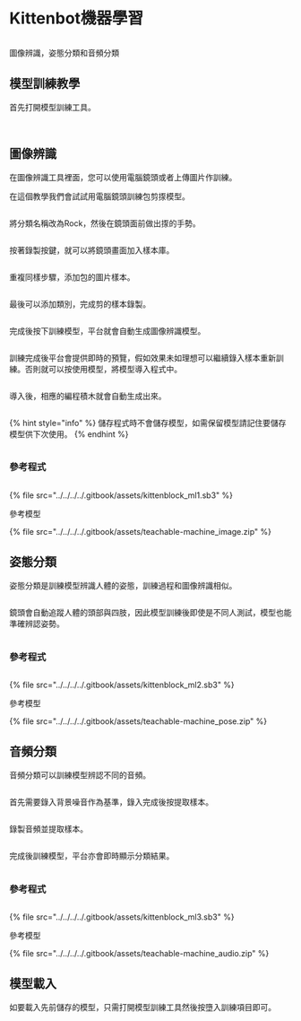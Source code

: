 # Kittenbot機器學習

<figure><img src="../../../../.gitbook/assets/image (1) (1) (1) (1) (1) (1) (1) (1) (1) (1) (1) (1) (1) (1) (1) (1) (1).png" alt=""><figcaption></figcaption></figure>

圖像辨識，姿態分類和音頻分類

## 模型訓練教學

首先打開模型訓練工具。

<figure><img src="../../../../.gitbook/assets/image (96).png" alt=""><figcaption></figcaption></figure>

<figure><img src="../../../../.gitbook/assets/image (97).png" alt=""><figcaption></figcaption></figure>

## 圖像辨識

在圖像辨識工具裡面，您可以使用電腦鏡頭或者上傳圖片作訓練。

在這個教學我們會試試用電腦鏡頭訓練包剪揼模型。

<figure><img src="../../../../.gitbook/assets/image (98).png" alt=""><figcaption></figcaption></figure>

將分類名稱改為Rock，然後在鏡頭面前做出揼的手勢。

<figure><img src="../../../../.gitbook/assets/image (99).png" alt=""><figcaption></figcaption></figure>

按著錄製按鍵，就可以將鏡頭畫面加入樣本庫。

<figure><img src="../../../../.gitbook/assets/image (100).png" alt=""><figcaption></figcaption></figure>

重複同樣步驟，添加包的圖片樣本。

<figure><img src="../../../../.gitbook/assets/image (101).png" alt=""><figcaption></figcaption></figure>

最後可以添加類別，完成剪的樣本錄製。

<figure><img src="../../../../.gitbook/assets/image (103).png" alt=""><figcaption></figcaption></figure>

完成後按下訓練模型，平台就會自動生成圖像辨識模型。

<figure><img src="../../../../.gitbook/assets/image (104).png" alt=""><figcaption></figcaption></figure>

訓練完成後平台會提供即時的預覽，假如效果未如理想可以繼續錄入樣本重新訓練。否則就可以按使用模型，將模型導入程式中。

<figure><img src="../../../../.gitbook/assets/image (105).png" alt=""><figcaption></figcaption></figure>

導入後，相應的編程積木就會自動生成出來。

<figure><img src="../../../../.gitbook/assets/image (107).png" alt=""><figcaption></figcaption></figure>

{% hint style="info" %}
儲存程式時不會儲存模型，如需保留模型請記住要儲存模型供下次使用。
{% endhint %}

<figure><img src="../../../../.gitbook/assets/image (106).png" alt=""><figcaption></figcaption></figure>

### 參考程式

<figure><img src="../../../../.gitbook/assets/image (108).png" alt=""><figcaption></figcaption></figure>

{% file src="../../../../.gitbook/assets/kittenblock_ml1.sb3" %}

參考模型

{% file src="../../../../.gitbook/assets/teachable-machine_image.zip" %}

## 姿態分類

姿態分類是訓練模型辨識人體的姿態，訓練過程和圖像辨識相似。

<figure><img src="../../../../.gitbook/assets/image (109).png" alt=""><figcaption></figcaption></figure>

鏡頭會自動追蹤人體的頭部與四肢，因此模型訓練後即使是不同人測試，模型也能準確辨認姿勢。

<figure><img src="../../../../.gitbook/assets/image (110).png" alt=""><figcaption></figcaption></figure>

### 參考程式

<figure><img src="../../../../.gitbook/assets/image (111).png" alt=""><figcaption></figcaption></figure>

{% file src="../../../../.gitbook/assets/kittenblock_ml2.sb3" %}

參考模型

{% file src="../../../../.gitbook/assets/teachable-machine_pose.zip" %}



## 音頻分類

音頻分類可以訓練模型辨認不同的音頻。

<figure><img src="../../../../.gitbook/assets/image (112).png" alt=""><figcaption></figcaption></figure>

首先需要錄入背景噪音作為基準，錄入完成後按提取樣本。

<figure><img src="../../../../.gitbook/assets/image (114).png" alt=""><figcaption></figcaption></figure>

錄製音頻並提取樣本。

<figure><img src="../../../../.gitbook/assets/image (115).png" alt=""><figcaption></figcaption></figure>

完成後訓練模型，平台亦會即時顯示分類結果。

<figure><img src="../../../../.gitbook/assets/image (116).png" alt=""><figcaption></figcaption></figure>

### 參考程式

<figure><img src="../../../../.gitbook/assets/image (117).png" alt=""><figcaption></figcaption></figure>

{% file src="../../../../.gitbook/assets/kittenblock_ml3.sb3" %}

參考模型

{% file src="../../../../.gitbook/assets/teachable-machine_audio.zip" %}

## 模型載入

如要載入先前儲存的模型，只需打開模型訓練工具然後按墮入訓練項目即可。

<figure><img src="../../../../.gitbook/assets/image (118).png" alt=""><figcaption></figcaption></figure>

